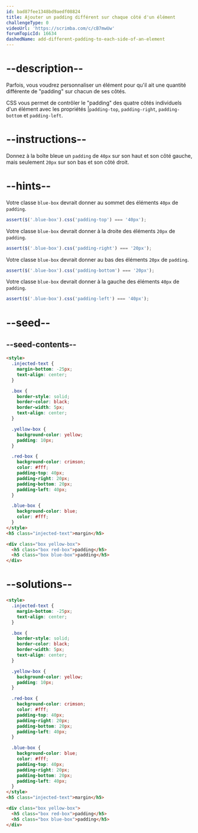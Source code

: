 ```yaml
---
id: bad87fee1348bd9aedf08824
title: Ajouter un padding différent sur chaque côté d'un élément
challengeType: 0
videoUrl: 'https://scrimba.com/c/cB7mwUw'
forumTopicId: 16634
dashedName: add-different-padding-to-each-side-of-an-element
---
```


# --description--

Parfois, vous voudrez personnaliser un élément pour qu'il ait une quantité différente de "padding" sur chacun de ses côtés.

CSS vous permet de contrôler le "padding" des quatre côtés individuels d'un élément avec les propriétés |`padding-top`, `padding-right`, `padding-bottom` et `padding-left`.

# --instructions--

Donnez à la boîte bleue un `padding` de `40px` sur son haut et son côté gauche, mais seulement `20px` sur son bas et son côté droit.
# --hints--

Votre classe `blue-box` devrait donner au sommet des éléments `40px` de `padding`.

```js
assert($('.blue-box').css('padding-top') === '40px');
```

Votre classe `blue-box` devrait donner à la droite des éléments `20px` de `padding`.

```js
assert($('.blue-box').css('padding-right') === '20px');
```

Votre classe `blue-box` devrait donner au bas des éléments `20px` de `padding`.

```js
assert($('.blue-box').css('padding-bottom') === '20px');
```

Votre classe `blue-box` devrait donner à la gauche des éléments `40px` de `padding`.

```js
assert($('.blue-box').css('padding-left') === '40px');
```

# --seed--

## --seed-contents--

```html
<style>
  .injected-text {
    margin-bottom: -25px;
    text-align: center;
  }

  .box {
    border-style: solid;
    border-color: black;
    border-width: 5px;
    text-align: center;
  }

  .yellow-box {
    background-color: yellow;
    padding: 10px;
  }

  .red-box {
    background-color: crimson;
    color: #fff;
    padding-top: 40px;
    padding-right: 20px;
    padding-bottom: 20px;
    padding-left: 40px;
  }

  .blue-box {
    background-color: blue;
    color: #fff;
  }
</style>
<h5 class="injected-text">margin</h5>

<div class="box yellow-box">
  <h5 class="box red-box">padding</h5>
  <h5 class="box blue-box">padding</h5>
</div>
```

# --solutions--

```html
<style>
  .injected-text {
    margin-bottom: -25px;
    text-align: center;
  }

  .box {
    border-style: solid;
    border-color: black;
    border-width: 5px;
    text-align: center;
  }

  .yellow-box {
    background-color: yellow;
    padding: 10px;
  }

  .red-box {
    background-color: crimson;
    color: #fff;
    padding-top: 40px;
    padding-right: 20px;
    padding-bottom: 20px;
    padding-left: 40px;
  }

  .blue-box {
    background-color: blue;
    color: #fff;
    padding-top: 40px;
    padding-right: 20px;
    padding-bottom: 20px;
    padding-left: 40px;
  }
</style>
<h5 class="injected-text">margin</h5>

<div class="box yellow-box">
  <h5 class="box red-box">padding</h5>
  <h5 class="box blue-box">padding</h5>
</div>
```
